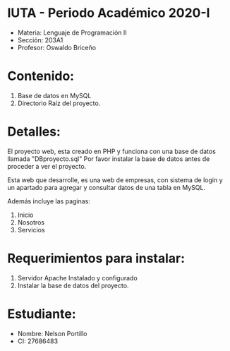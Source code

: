 IUTA - Periodo Académico 2020-I
=========================================
* Materia: Lenguaje de Programación II
* Sección: 203A1
* Profesor: Oswaldo Briceño

Contenido:
=========================================

1. Base de datos en MySQL
2. Directorio Raíz del proyecto.

Detalles:
=========================================

El proyecto web, esta creado en PHP y funciona con una base de datos llamada "DBproyecto.sql" Por favor instalar la base de datos antes de proceder a ver el proyecto.

Esta web que desarrolle, es una web de empresas, con sistema de login y un apartado para agregar y consultar datos de una tabla en MySQL.

Además incluye las paginas:
1. Inicio
2. Nosotros
3. Servicios


Requerimientos para instalar:
=========================================

1. Servidor Apache Instalado y configurado
2. Instalar la base de datos del proyecto.

Estudiante:
=========================================

* Nombre: Nelson Portillo
* CI: 27686483
